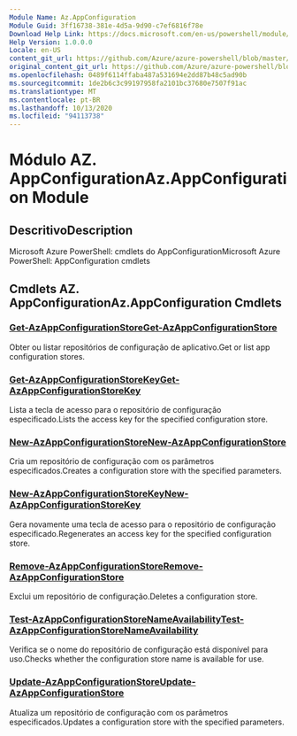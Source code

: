 ```yaml
---
Module Name: Az.AppConfiguration
Module Guid: 3ff16738-381e-4d5a-9d90-c7ef6816f78e
Download Help Link: https://docs.microsoft.com/en-us/powershell/module/az.appconfiguration
Help Version: 1.0.0.0
Locale: en-US
content_git_url: https://github.com/Azure/azure-powershell/blob/master/src/AppConfiguration/help/Az.AppConfiguration.md
original_content_git_url: https://github.com/Azure/azure-powershell/blob/master/src/AppConfiguration/help/Az.AppConfiguration.md
ms.openlocfilehash: 0489f6114ffaba487a531694e2dd87b48c5ad90b
ms.sourcegitcommit: 1de2b6c3c99197958fa2101bc37680e7507f91ac
ms.translationtype: MT
ms.contentlocale: pt-BR
ms.lasthandoff: 10/13/2020
ms.locfileid: "94113738"
---
```

# <span data-ttu-id="f0cbd-101">Módulo AZ. AppConfiguration</span><span class="sxs-lookup"><span data-stu-id="f0cbd-101">Az.AppConfiguration Module</span></span>
## <span data-ttu-id="f0cbd-102">Descritivo</span><span class="sxs-lookup"><span data-stu-id="f0cbd-102">Description</span></span>
<span data-ttu-id="f0cbd-103">Microsoft Azure PowerShell: cmdlets do AppConfiguration</span><span class="sxs-lookup"><span data-stu-id="f0cbd-103">Microsoft Azure PowerShell: AppConfiguration cmdlets</span></span>

## <span data-ttu-id="f0cbd-104">Cmdlets AZ. AppConfiguration</span><span class="sxs-lookup"><span data-stu-id="f0cbd-104">Az.AppConfiguration Cmdlets</span></span>
### [<span data-ttu-id="f0cbd-105">Get-AzAppConfigurationStore</span><span class="sxs-lookup"><span data-stu-id="f0cbd-105">Get-AzAppConfigurationStore</span></span>](Get-AzAppConfigurationStore.md)
<span data-ttu-id="f0cbd-106">Obter ou listar repositórios de configuração de aplicativo.</span><span class="sxs-lookup"><span data-stu-id="f0cbd-106">Get or list app configuration stores.</span></span>

### [<span data-ttu-id="f0cbd-107">Get-AzAppConfigurationStoreKey</span><span class="sxs-lookup"><span data-stu-id="f0cbd-107">Get-AzAppConfigurationStoreKey</span></span>](Get-AzAppConfigurationStoreKey.md)
<span data-ttu-id="f0cbd-108">Lista a tecla de acesso para o repositório de configuração especificado.</span><span class="sxs-lookup"><span data-stu-id="f0cbd-108">Lists the access key for the specified configuration store.</span></span>

### [<span data-ttu-id="f0cbd-109">New-AzAppConfigurationStore</span><span class="sxs-lookup"><span data-stu-id="f0cbd-109">New-AzAppConfigurationStore</span></span>](New-AzAppConfigurationStore.md)
<span data-ttu-id="f0cbd-110">Cria um repositório de configuração com os parâmetros especificados.</span><span class="sxs-lookup"><span data-stu-id="f0cbd-110">Creates a configuration store with the specified parameters.</span></span>

### [<span data-ttu-id="f0cbd-111">New-AzAppConfigurationStoreKey</span><span class="sxs-lookup"><span data-stu-id="f0cbd-111">New-AzAppConfigurationStoreKey</span></span>](New-AzAppConfigurationStoreKey.md)
<span data-ttu-id="f0cbd-112">Gera novamente uma tecla de acesso para o repositório de configuração especificado.</span><span class="sxs-lookup"><span data-stu-id="f0cbd-112">Regenerates an access key for the specified configuration store.</span></span>

### [<span data-ttu-id="f0cbd-113">Remove-AzAppConfigurationStore</span><span class="sxs-lookup"><span data-stu-id="f0cbd-113">Remove-AzAppConfigurationStore</span></span>](Remove-AzAppConfigurationStore.md)
<span data-ttu-id="f0cbd-114">Exclui um repositório de configuração.</span><span class="sxs-lookup"><span data-stu-id="f0cbd-114">Deletes a configuration store.</span></span>

### [<span data-ttu-id="f0cbd-115">Test-AzAppConfigurationStoreNameAvailability</span><span class="sxs-lookup"><span data-stu-id="f0cbd-115">Test-AzAppConfigurationStoreNameAvailability</span></span>](Test-AzAppConfigurationStoreNameAvailability.md)
<span data-ttu-id="f0cbd-116">Verifica se o nome do repositório de configuração está disponível para uso.</span><span class="sxs-lookup"><span data-stu-id="f0cbd-116">Checks whether the configuration store name is available for use.</span></span>

### [<span data-ttu-id="f0cbd-117">Update-AzAppConfigurationStore</span><span class="sxs-lookup"><span data-stu-id="f0cbd-117">Update-AzAppConfigurationStore</span></span>](Update-AzAppConfigurationStore.md)
<span data-ttu-id="f0cbd-118">Atualiza um repositório de configuração com os parâmetros especificados.</span><span class="sxs-lookup"><span data-stu-id="f0cbd-118">Updates a configuration store with the specified parameters.</span></span>


